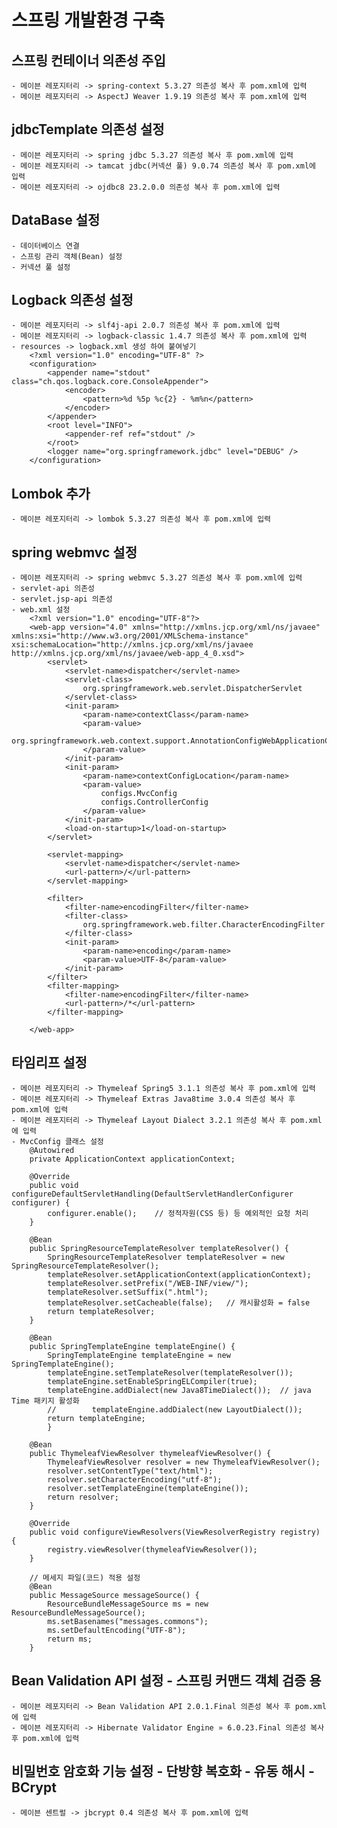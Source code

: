 # 스프링 개발환경 구축

## 스프링 컨테이너 의존성 주입
    - 메이븐 레포지터리 -> spring-context 5.3.27 의존성 복사 후 pom.xml에 입력
    - 메이븐 레포지터리 -> AspectJ Weaver 1.9.19 의존성 복사 후 pom.xml에 입력

## jdbcTemplate 의존성 설정
    - 메이븐 레포지터리 -> spring jdbc 5.3.27 의존성 복사 후 pom.xml에 입력
    - 메이븐 레포지터리 -> tamcat jdbc(커넥션 풀) 9.0.74 의존성 복사 후 pom.xml에 입력
    - 메이븐 레포지터리 -> ojdbc8 23.2.0.0 의존성 복사 후 pom.xml에 입력

## DataBase 설정
    - 데이터베이스 연결
    - 스프링 관리 객체(Bean) 설정
    - 커넥션 풀 설정

## Logback 의존성 설정
    - 메이븐 레포지터리 -> slf4j-api 2.0.7 의존성 복사 후 pom.xml에 입력
    - 메이븐 레포지터리 -> logback-classic 1.4.7 의존성 복사 후 pom.xml에 입력
    - resources -> logback.xml 생성 하여 붙여넣기
        <?xml version="1.0" encoding="UTF-8" ?>
        <configuration>
            <appender name="stdout" class="ch.qos.logback.core.ConsoleAppender">
                <encoder>
                    <pattern>%d %5p %c{2} - %m%n</pattern>
                </encoder>
            </appender>
            <root level="INFO">
                <appender-ref ref="stdout" />
            </root>
            <logger name="org.springframework.jdbc" level="DEBUG" />
        </configuration>

## Lombok 추가
    - 메이븐 레포지터리 -> lombok 5.3.27 의존성 복사 후 pom.xml에 입력

## spring webmvc 설정
    - 메이븐 레포지터리 -> spring webmvc 5.3.27 의존성 복사 후 pom.xml에 입력
    - servlet-api 의존성
    - servlet.jsp-api 의존성
    - web.xml 설정
        <?xml version="1.0" encoding="UTF-8"?>
        <web-app version="4.0" xmlns="http://xmlns.jcp.org/xml/ns/javaee" xmlns:xsi="http://www.w3.org/2001/XMLSchema-instance" xsi:schemaLocation="http://xmlns.jcp.org/xml/ns/javaee                       http://xmlns.jcp.org/xml/ns/javaee/web-app_4_0.xsd">
            <servlet>
                <servlet-name>dispatcher</servlet-name>
                <servlet-class>
                    org.springframework.web.servlet.DispatcherServlet
                </servlet-class>
                <init-param>
                    <param-name>contextClass</param-name>
                    <param-value>
                        org.springframework.web.context.support.AnnotationConfigWebApplicationContext
                    </param-value>
                </init-param>
                <init-param>
                    <param-name>contextConfigLocation</param-name>
                    <param-value>
                        configs.MvcConfig
                        configs.ControllerConfig
                    </param-value>
                </init-param>
                <load-on-startup>1</load-on-startup>
            </servlet>
        
            <servlet-mapping>
                <servlet-name>dispatcher</servlet-name>
                <url-pattern>/</url-pattern>
            </servlet-mapping>
        
            <filter>
                <filter-name>encodingFilter</filter-name>
                <filter-class>
                    org.springframework.web.filter.CharacterEncodingFilter
                </filter-class>
                <init-param>
                    <param-name>encoding</param-name>
                    <param-value>UTF-8</param-value>
                </init-param>
            </filter>
            <filter-mapping>
                <filter-name>encodingFilter</filter-name>
                <url-pattern>/*</url-pattern>
            </filter-mapping>
        
        </web-app>

## 타임리프 설정
    - 메이븐 레포지터리 -> Thymeleaf Spring5 3.1.1 의존성 복사 후 pom.xml에 입력
    - 메이븐 레포지터리 -> Thymeleaf Extras Java8time 3.0.4 의존성 복사 후 pom.xml에 입력
    - 메이븐 레포지터리 -> Thymeleaf Layout Dialect 3.2.1 의존성 복사 후 pom.xml에 입력
    - MvcConfig 클래스 설정
        @Autowired
        private ApplicationContext applicationContext;
        
        @Override
        public void configureDefaultServletHandling(DefaultServletHandlerConfigurer configurer) {
            configurer.enable();    // 정적자원(CSS 등) 등 예외적인 요청 처리
        }
        
        @Bean
        public SpringResourceTemplateResolver templateResolver() {
            SpringResourceTemplateResolver templateResolver = new SpringResourceTemplateResolver();
            templateResolver.setApplicationContext(applicationContext);
            templateResolver.setPrefix("/WEB-INF/view/");
            templateResolver.setSuffix(".html");
            templateResolver.setCacheable(false);   // 캐시활성화 = false
            return templateResolver;
        }
    
        @Bean
        public SpringTemplateEngine templateEngine() {
            SpringTemplateEngine templateEngine = new SpringTemplateEngine();
            templateEngine.setTemplateResolver(templateResolver());
            templateEngine.setEnableSpringELCompiler(true);
            templateEngine.addDialect(new Java8TimeDialect());  // java Time 패키지 활성화
            //        templateEngine.addDialect(new LayoutDialect());
            return templateEngine;
            }
    
        @Bean
        public ThymeleafViewResolver thymeleafViewResolver() {
            ThymeleafViewResolver resolver = new ThymeleafViewResolver();
            resolver.setContentType("text/html");
            resolver.setCharacterEncoding("utf-8");
            resolver.setTemplateEngine(templateEngine());
            return resolver;
        }
    
        @Override
        public void configureViewResolvers(ViewResolverRegistry registry) {
            registry.viewResolver(thymeleafViewResolver());
        }

        // 메세지 파일(코드) 적용 설정
        @Bean
        public MessageSource messageSource() {
            ResourceBundleMessageSource ms = new ResourceBundleMessageSource();
            ms.setBasenames("messages.commons");
            ms.setDefaultEncoding("UTF-8");
            return ms;
        }
## Bean Validation API 설정 - 스프링 커맨드 객체 검증 용
    - 메이븐 레포지터리 -> Bean Validation API 2.0.1.Final 의존성 복사 후 pom.xml에 입력
    - 메이븐 레포지터리 -> Hibernate Validator Engine » 6.0.23.Final 의존성 복사 후 pom.xml에 입력

## 비밀번호 암호화 기능 설정 - 단방향 복호화 - 유동 해시 - BCrypt
    - 메이븐 센트럴 -> jbcrypt 0.4 의존성 복사 후 pom.xml에 입력